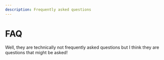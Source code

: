```yaml
---
description: Frequently asked questions
---
```


# FAQ
Well, they are technically not frequently asked questions but I think they are questions that might be asked!


